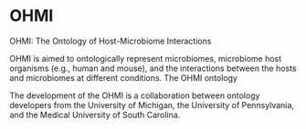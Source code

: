 # OHMI
OHMI: The Ontology of Host-Microbiome Interactions

OHMI is aimed to ontologically represent microbiomes, microbiome host organisms (e.g., human and mouse), and the interactions between the hosts and microbiomes at different conditions. The OHMI ontology 

The development of the OHMI is a collaboration between ontology developers from the University of Michigan, the University of Pennsylvania, and the Medical University of South Carolina.


